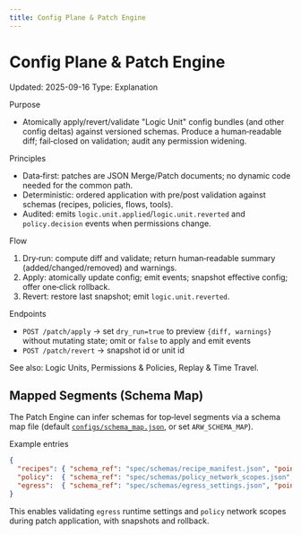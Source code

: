 ```yaml
---
title: Config Plane & Patch Engine
---
```


# Config Plane & Patch Engine
Updated: 2025-09-16
Type: Explanation

Purpose
- Atomically apply/revert/validate "Logic Unit" config bundles (and other config deltas) against versioned schemas. Produce a human‑readable diff; fail‑closed on validation; audit any permission widening.

Principles
- Data‑first: patches are JSON Merge/Patch documents; no dynamic code needed for the common path.
- Deterministic: ordered application with pre/post validation against schemas (recipes, policies, flows, tools).
- Audited: emits `logic.unit.applied`/`logic.unit.reverted` and `policy.decision` events when permissions change.

Flow
1) Dry‑run: compute diff and validate; return human‑readable summary (added/changed/removed) and warnings.
2) Apply: atomically update config; emit events; snapshot effective config; offer one‑click rollback.
3) Revert: restore last snapshot; emit `logic.unit.reverted`.

Endpoints
- `POST /patch/apply` → set `dry_run=true` to preview `{diff, warnings}` without mutating state; omit or `false` to apply and emit events
- `POST /patch/revert` → snapshot id or unit id

See also: Logic Units, Permissions & Policies, Replay & Time Travel.

## Mapped Segments (Schema Map)

The Patch Engine can infer schemas for top‑level segments via a schema map file (default [`configs/schema_map.json`](https://github.com/t3hw00t/ARW/blob/main/configs/schema_map.json), or set `ARW_SCHEMA_MAP`).

Example entries
```json
{
  "recipes": { "schema_ref": "spec/schemas/recipe_manifest.json", "pointer_prefix": "recipes" },
  "policy":  { "schema_ref": "spec/schemas/policy_network_scopes.json", "pointer_prefix": "policy" },
  "egress":  { "schema_ref": "spec/schemas/egress_settings.json", "pointer_prefix": "egress" }
}
```

This enables validating `egress` runtime settings and `policy` network scopes during patch application, with snapshots and rollback.
